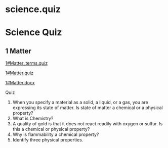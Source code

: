 # science.quiz

# Science Quiz

## 1 Matter

[1#Matter_terms.quiz](https://s3.amazonaws.com/apps.quobject.io/science.quiz/1%23Matter_terms.quiz)

[1#Matter.quiz](https://s3.amazonaws.com/apps.quobject.io/science.quiz/1%23Matter.quiz)

[1#Matter.docx](https://s3.amazonaws.com/apps.quobject.io/science.quiz/1%23Matter.docx)

Quiz
1.	When you specify a material as a solid, a liquid, or a gas, you are expressing its state of matter. Is state of matter a chemical  or  a physical property?  
2.	What is Chemistry?  
3.	A quality of gold is that it does not react readily with oxygen or sulfur. Is this a chemical or physical property?  
4.	Why is flammability a chemical property?  
5.	Identify three physical properties.  

